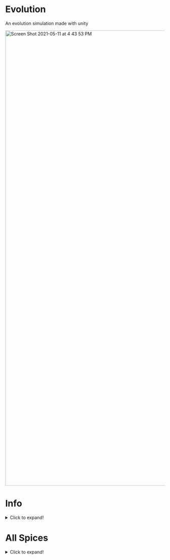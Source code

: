 # Evolution
An evolution simulation made with unity

<img width="1440" alt="Screen Shot 2021-05-11 at 4 43 53 PM" src="https://user-images.githubusercontent.com/77522246/117893664-1569b180-b278-11eb-9fbc-ce17dc60b0b0.png">


# Info
<details>
  <summary>Click to expand!</summary>
  
 This is an  evolution simulation made in unity with c# where populations can evolve and go extinct.

Inspired by [Sebastian Lague's video on simulating an ecosystem](https://www.youtube.com/watch?v=r_It_X7v-1E&t=0s) And yes the bunny, fox, and plant models are made to look like the models he has because i had no idea how to make something diferent so i just remade them
  
 </details>
 
 # All Spices
 <details>
  <summary>Click to expand!</summary>
  
  Currently there are 6 animal spices in total plants, bunnies, foxes, bears, woves, and wild boars.
  
  ## Plants
  
  <img width="380" alt="Screen Shot 2021-04-09 at 3 24 16 PM" src="https://user-images.githubusercontent.com/77522246/117895004-c5401e80-b27a-11eb-86f6-5af4e7e1870b.png">

  
  ## Bunnies
  <img width="282" alt="Screen Shot 2021-04-09 at 3 26 16 PM" src="https://user-images.githubusercontent.com/77522246/117894744-40550500-b27a-11eb-91a0-fa348661e94a.png">
  
`Diet`: `Plants`.

`Speed`: `6`

`Strength`: `1`

`Off Spring Amount`: `2`

`Vison Distance`: `20`

`Reperductive Urge`: `0.3`

**Note that the all these variables can change over time when running the simulation but these are the starting variables.**

 ## Foxes

<img width="278" alt="Screen Shot 2021-05-11 at 5 05 43 PM" src="https://user-images.githubusercontent.com/77522246/117895208-22d46b00-b27b-11eb-8643-ac65a4a7fa48.png">

`Diet`: `Bunnies`, `Wolves`, `Wild Boars`.

`Speed`: `6`

`Strength`: `4`

`Off Spring Amount`: `1`

`Vison Distance`: `20`

`Reperductive Urge`: `0.2`

**Note that the all these variables can change over time when running the simulation but these are the starting variables.**

 ## Bears
 
<img width="254" alt="Screen Shot 2021-05-11 at 5 07 50 PM" src="https://user-images.githubusercontent.com/77522246/117895371-6cbd5100-b27b-11eb-861e-5ffc86b894d5.png">

`Diet`: `Plants`, `Bunnies`, `Foxes`, `Wolves`, `Wild Boars`, and even `Bears` if need be.

`Speed`: `6`

`Strength`: `4`

`Off Spring Amount`: `1`

`Vison Distance`: `20`

`Reperductive Urge`: `0.2`

**Note that the all these variables can change over time when running the simulation but these are the starting variables.**

## Wolves

 <img width="340" alt="Screen Shot 2021-05-11 at 5 11 12 PM" src="https://user-images.githubusercontent.com/77522246/117895585-e48b7b80-b27b-11eb-9e1b-c88fe24af653.png">


`Diet`: `Bunnies`, `Foxes`, `Wild Boars` and even `Wolves` if need be.

`Speed`: `10`

`Strength`: `6`

`Off Spring Amount`: `2`

`Vison Distance`: `40`

`Reperductive Urge`: `0.2`

**Note that the all these variables can change over time when running the simulation but these are the starting variables.**

## Wild Boars

`Diet`: `Foxes`, `Bears`, `Wolves`.

`Speed`: `6`

`Strength`: `7`

`Off Spring Amount`: `3`

`Vison Distance`: `20`

`Reperductive Urge`: `0.2`

**Note that the all these variables can change over time when running the simulation but these are the starting variables.**
  
   </details>
